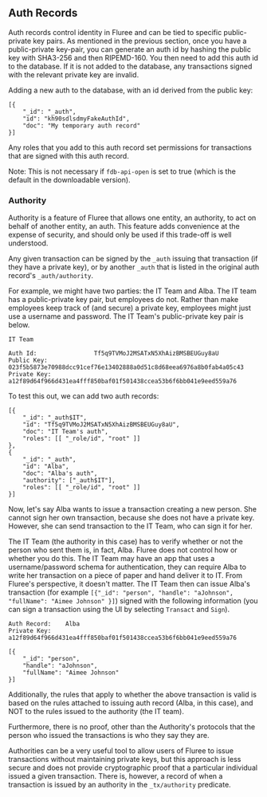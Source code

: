 ## Auth Records

Auth records control identity in Fluree and can be tied to specific public-private key pairs. 
As mentioned in the previous section, once you have a public-private key-pair, you can generate an auth id by hashing the public key with SHA3-256 and then RIPEMD-160. You then need to add this auth id to the database. If it is not added to the database, any transactions signed with the relevant private key are invalid.

Adding a new auth to the database, with an id derived from the public key:

```all
[{
    "_id": "_auth",
    "id": "kh90sdlsdmyFakeAuthId",
    "doc": "My temporary auth record"
}]
```

Any roles that you add to this auth record set permissions for transactions that are signed with this auth record. 

Note: This is not necessary if `fdb-api-open` is set to true (which is the default in the downloadable version). 

### Authority

Authority is a feature of Fluree that allows one entity, an authority, to act on behalf of another entity, an auth. This feature adds convenience at the expense of security, and should only be used if this trade-off is well understood. 

Any given transaction can be signed by the `_auth` issuing that transaction (if they have a private key), or by another `_auth` that is listed in the original auth record's `_auth/authority`. 

For example, we might have two parties: the IT Team and Alba. The IT team has a public-private key pair, but employees do not. Rather than make employees keep track of (and secure) a private key, employees might just use a username and password. The IT Team's public-private key pair is below. 

```all
IT Team

Auth Id:                Tf5q9TVMoJ2MSATxN5XhAizBMSBEUGuy8aU
Public Key:             023f5b5873e70988dcc91cef76e13402888a0d51c8d68eea6976a8b0fab4a05c43
Private Key:            a12f89d64f966d431ea4fff850baf01f501438ccea53b6f6bb041e9eed559a76
```

To test this out, we can add two auth records:

```all
[{
    "_id": "_auth$IT",
    "id": "Tf5q9TVMoJ2MSATxN5XhAizBMSBEUGuy8aU",
    "doc": "IT Team's auth",
    "roles": [[ "_role/id", "root" ]]
},
{
    "_id": "_auth",
    "id": "Alba",
    "doc": "Alba's auth",
    "authority": ["_auth$IT"],
    "roles": [[ "_role/id", "root" ]]
}]
```

Now, let's say Alba wants to issue a transaction creating a new person. She cannot sign her own transaction, because she does not have a private key. However, she can send transaction to the IT Team, who can sign it for her. 

The IT Team (the authority in this case) has to verify whether or not the person who sent them is, in fact, Alba. Fluree does not control how or whether you do this. The IT Team may have an app that uses a username/password schema for authentication, they can require Alba to write her transaction on a piece of paper and hand deliver it to IT. From Fluree's perspective, it doesn't matter. The IT Team then can issue Alba's transaction (for example `[{"_id": "person", "handle": "aJohnson", "fullName": "Aimee Johnson" }]`) signed with the following information (you can sign a transaction using the UI by selecting `Transact` and `Sign`).


```all
Auth Record:    Alba
Private Key:    a12f89d64f966d431ea4fff850baf01f501438ccea53b6f6bb041e9eed559a76

[{
    "_id": "person", 
    "handle": "aJohnson", 
    "fullName": "Aimee Johnson" 
}]
```

Additionally, the rules that apply to whether the above transaction is valid is based on the rules attached to issuing auth record (Alba, in this case), and NOT to the rules issued to the authority (the IT team). 

Furthermore, there is no proof, other than the Authority's protocols that the person who issued the transactions is who they say they are. 

Authorities can be a very useful tool to allow users of Fluree to issue transactions without maintaining private keys, but this approach is less secure and does not provide cryptographic proof that a particular individual issued a given transaction. There is, however, a record of when a transaction is issued by an authority in the `_tx/authority` predicate.

